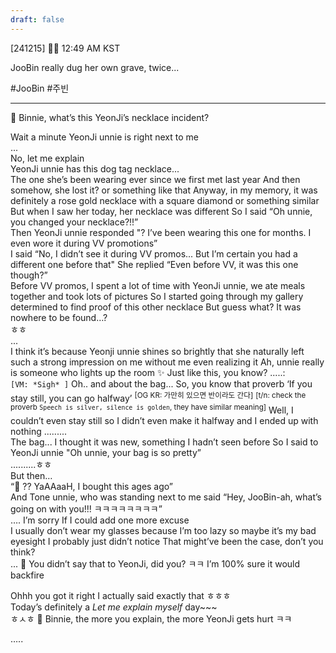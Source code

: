 ```yaml
---
draft: false
---
```

[241215] 🐣💭 12:49 AM KST

JooBin really dug her own grave, twice...

#JooBin #주빈
___

🫧 Binnie, what’s this YeonJi’s necklace incident?

Wait a minute
YeonJi unnie is right next to me  
...  
No, let me explain  
YeonJi unnie has this dog tag necklace...  
The one she’s been wearing ever since we first met last year
And then somehow, she lost it? or something like that
Anyway, in my memory, it was definitely a rose gold necklace 
with a square diamond or something similar
But when I saw her today, her necklace was different
So I said “Oh unnie, you changed your necklace?!!”  
Then YeonJi unnie responded
"? I’ve been wearing this one for months. I even wore it during VV promotions”  
I said “No, I didn’t see it during VV promos... 
But I’m certain you had a different one before that"
She replied “Even before VV, it was this one though?”  
Before VV promos, I spent a lot of time with YeonJi unnie, we ate meals together and took lots of pictures
So I started going through my gallery
determined to find proof of this other necklace
But guess what? It was nowhere to be found…?  
ㅎㅎ  
...  
I think it’s because Yeonji unnie shines so brightly 
that she naturally left such a strong impression on me without me even realizing it
Ah, unnie really is someone who lights up the room ✨
Just like this, you know? 
.....:  
`[VM: *Sigh* ]` 
Oh.. and about the bag...
So, you know that proverb 
‘If you stay still, you can go halfway’ <sup>[OG KR: 가만히 있으면 반이라도 간다]</sup>
<sup>[t/n: check the proverb `Speech is silver, silence is golden`, they have similar meaning]</sup>
Well, I couldn’t even stay still 
so I didn’t even make it halfway and I ended up with nothing 
.........  
The bag... I thought it was new, something I hadn’t seen before
So I said to YeonJi unnie "Oh unnie, your bag is so pretty”  
..........ㅎㅎ  
But then…  
“🦆 ?? YaAAaaH, I bought this ages ago”  
And Tone unnie, who was standing next to me said
“Hey, JooBin-ah, what’s going on with you!!! ㅋㅋㅋㅋㅋㅋㅋㅋ”  
….
I’m sorry
If I could add one more excuse  
I usually don’t wear my glasses because I’m too lazy 
so maybe it’s my bad eyesight
I probably just didn’t notice
That might’ve been the case, don’t you think?  
...
🫧 You didn’t say that to YeonJi, did you? ㅋㅋ I’m 100% sure it would backfire

Ohhh you got it right
I actually said exactly that ㅎㅎㅎ  
Today’s definitely a
*Let me explain myself* day~~~  
ㅎㅅㅎ
🫧 Binnie, the more you explain, the more YeonJi gets hurt ㅋㅋ

…..